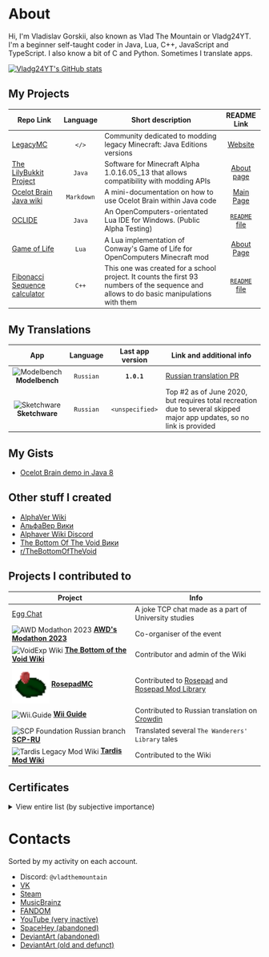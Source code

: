 # About

Hi, I'm Vladislav Gorskii, also known as Vlad The Mountain or Vladg24YT. I'm a beginner self-taught coder in Java, Lua, C++, JavaScript and TypeScript. I also know a bit of C and Python. Sometimes I translate apps.

[![Vladg24YT's GitHub stats](https://github-readme-stats.vercel.app/api?username=Vladg24YT&include_all_commits=true&show_icons=true&theme=gruvbox)](https://github.com/anuraghazra/github-readme-stats)

## My Projects

| Repo Link | Language | Short description | README Link |
| --- | :----: | --- | :---: |
| [LegacyMC](https://github.com/LegacyMCModding) | `</>` | Community dedicated to modding legacy Minecraft: Java Editions versions | [Website](https://legacymcmodding.github.io) |
| [The LilyBukkit Project](https://github.com/LilyBukkit) | `Java` | Software for Minecraft Alpha 1.0.16.05_13 that allows compatibility with modding APIs | [About page](https://lilybukkit.github.io) |
| [Ocelot Brain Java wiki](https://github.com/Vladg24YT/Ocelot-Java-Wiki) | `Markdown` | A mini-documentation on how to use Ocelot Brain within Java code | [Main Page](https://vladg24yt.github.io/Ocelot-Java-Wiki/en/index) |
| [OCLIDE](https://github.com/OCLIDE-Modules) | `Java` | An OpenComputers-orientated Lua IDE for Windows. (Public Alpha Testing) | [`README` file](https://github.com/OCLIDE-Modules/OCLIDE/blob/master/README.md) |
| [Game of Life](https://github.com/Vladg24YT/Game-Of-Life) | `Lua` | A Lua implementation of Conway's Game of Life for OpenComputers Minecraft mod | [About Page](https://vladg24yt.github.io/Game-Of-Life) |
| [Fibonacci Sequence calculator](https://github.com/Vladg24YT/Fibonacci-Sequence-calculator) | `C++` | This one was created for a school project. It counts the first 93 numbers of the sequence and allows to do basic manipulations with them | [`README` file](https://github.com/Vladg24YT/Fibonacci-Sequence-calculator/blob/master/README.md) |

## My Translations

| App | Language | Last app version | Link and additional info |
| :---: | :----: | :---: | ----- |
| <img align="center" alt="Modelbench" src="https://raw.githubusercontent.com/Nimikita/Modelbench/master/options/windows/icons/icon.ico" width="50" height="50"><b>Modelbench</b> | `Russian` | **`1.0.1`** | [Russian translation PR](https://github.com/Nimikita/Modelbench/pull/1) |
| <img align="center" alt="Sketchware" src="https://raw.githubusercontent.com/sketchware/sketchware.github.io/master/img/logo.png" width="50" height="50"><b>Sketchware</b> | `Russian` | `<unspecified>` | Top #2 as of June 2020, but requires total recreation due to several skipped major app updates, so no link is provided |

## My Gists
* [Ocelot Brain demo in Java 8](https://gist.github.com/Vladg24YT/dcbb1ed68658122f21e8edcf32f0db6d)

## Other stuff I created
* [AlphaVer Wiki](https://alphaver.fandom.com)
* [АльфаВер Вики](https://alphaver.fandom.com/ru)
* [Alphaver Wiki Discord](https://discord.gg/negeU6qvBE)
* [The Bottom Of The Void Вики](http://voidexp.fandom.com/ru)
* [r/TheBottomOfTheVoid](https://www.reddit.com/r/TheBottomOfTheVoid/)

## Projects I contributed to  

| Project | Info |
| ------- | ---- |
| [Egg Chat](https://github.com/Vladg24YT/Egg-Chat) | A joke TCP chat made as a part of University studies |
| <img align="center" alt="AWD Modathon 2023" src="https://media.discordapp.net/attachments/1092867827641356288/1093563689203937290/awdmodathon1_v5.png" width="150" height="75"> <b><a href="https://liminalityyy.github.io/AVModathon/">AWD's Modathon 2023</a></b> | Co-organiser of the event |
| <img align="center" alt="VoidExp Wiki" src="https://static.wikia.nocookie.net/voidexp/images/e/e6/Site-logo.png" width="75" height="75"> <b><a href="https://voidexp.fandom.com/">The Bottom of the Void Wiki</a></b> | Contributor and admin of the Wiki |
| <img align="center" alt="Rosepad" src="https://github.com/RosepadMC/RosepadMC.github.io/raw/master/img/rosepad.png" width="75" height="75"> <b><a href="https://rosepadmc.github.io/">RosepadMC</a></b> | Contributed to [Rosepad](https://github.com/RosepadMC/Rosepad) and [Rosepad Mod Library](https://github/RosepadMC/RML) |
| <img align="center" alt="Wii.Guide" src="https://rc24.xyz/images/logo_small.png" width="75" height="75"> <b><a href="https://wii.guide/">Wii Guide</a></b> | Contributed to Russian translation on [Crowdin](https://crowdin.com/project/wii-guide) |
| <img align="center" alt="SCP Foundation Russian branch" src="https://scpfoundation.net/-/static/images/scp-logo.png" width="75" height="75"> <b><a href="https://scpfoundation.net/">SCP-RU</a></b> | Translated several `The Wanderers' Library` tales |  
| <img align="center" alt="Tardis Legacy Mod Wiki" src="https://static.wikia.nocookie.net/tardismod/images/e/e6/Site-logo.png" width="175" height="75"> <b><a href="https://tardismod.fandom.com/">Tardis Mod Wiki</a></b> | Contributed to the Wiki |

## Certificates 

<details>
  <summary>View entire list (by subjective importance)</summary>  
  
  <h3>Diploma of the profession of a worker, the position of an employee</h3>
  <b>Computer operator</b> professional education program <br>
  <i>State Budgetary Professional Educational Institution of the City of Moscow «College of Hospitality and Management Industry No. 23», issued 24 April 2020</i>  <br>

  <h3>Certificate of Completion</h3>
  <b>Advanced (C1)</b> online course<br>
  <i>Englex online english language school, 2021</i><br>

  <h3>Certificate of Completion</h3>
  <b>Java Tutorial</b> online course  <br>
  <i>Sololearn, issued 10 July 2017</i><br>

  <h3>Certificate of Completion</h3>
  <b>C++ Tutorial</b> online course  <br>
  <i>Sololearn, issued 22 June 2018</i><br>

  <h3>Certificate of Completion</h3>
  <b>JavaScript Tutorial</b> online course  <br>
  <i>Sololearn, issued 22 June 2018</i><br>
</details>  

# Contacts  

Sorted by my activity on each account.

- Discord: `@vladthemountain`
- [VK](https://vk.com/vladg24yt)
- [Steam](https://steamcommunity.com/id/vladg24yt)
- [MusicBrainz](https://musicbrainz.org/user/VladG24)
- [FANDOM](https://community.fandom.com/wiki/User:VladG24_YT)
- [YouTube (very inactive)](https://www.youtube.com/channel/UCNgh_K4RC9jB8EdX9HOEw5g)
- [SpaceHey (abandoned)](https://spacehey.com/vladthemountain)
- [DeviantArt (abandoned)](https://www.deviantart.com/vladg24yt)
- [DeviantArt (old and defunct)](https://www.deviantart.com/vladg24)
